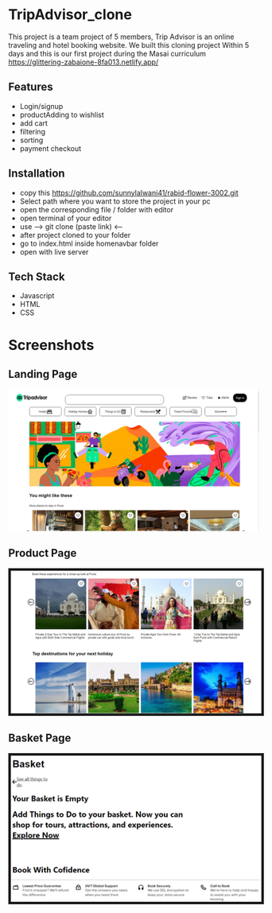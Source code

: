 
# TripAdvisor_clone

This project is a team project of 5 members, Trip Advisor is an online traveling and hotel booking website. We built this cloning project
Within 5 days and this is our first project during the Masai curriculum 
https://glittering-zabaione-8fa013.netlify.app/

## Features

- Login/signup
- productAdding to wishlist
- add cart
- filtering
- sorting
- payment checkout



## Installation

- copy this https://github.com/sunnylalwani41/rabid-flower-3002.git
- Select path where you want to store the project in your pc
- open the corresponding file / folder with editor
- open terminal of your editor
- use  --> git clone (paste link) <-- 
- after project cloned to your folder
- go to index.html inside homenavbar folder
- open with live server
    
## Tech Stack

* Javascript
* HTML
* CSS



# Screenshots
## Landing Page
<img src="WebsiteScreenShot/Trip Advisor_LandingPage.PNG">

## Product Page
<img src="WebsiteScreenShot/Trip Advisor_Menu.PNG" border="5px solid black">

## Basket Page
<img src="WebsiteScreenShot/Trip Advisor_Basket.PNG" border="5px solid black" margin-top="2px">
